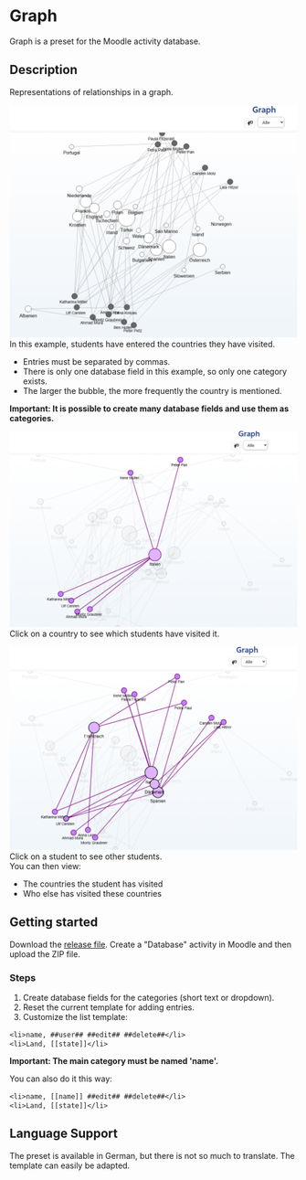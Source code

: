 # Graph

Graph is a preset for the Moodle activity database.

## Description

Representations of relationships in a graph.

![List view of countries visited](./screenshots/listenansicht.png)
In this example, students have entered the countries they have visited.  
- Entries must be separated by commas.  
- There is only one database field in this example, so only one category exists.  
- The larger the bubble, the more frequently the country is mentioned.  

<b>Important: It is possible to create many database fields and use them as categories.</b>

![Country detail view](./screenshots/listenansicht2.png)
Click on a country to see which students have visited it.

![Student detail view](./screenshots/listenansicht3.png)
Click on a student to see other students.  
You can then view:  
- The countries the student has visited  
- Who else has visited these countries

## Getting started

Download the [release file](https://github.com/fdagner/graph__moodle-database-preset/releases). 
Create a "Database" activity in Moodle and then upload the ZIP file.

### Steps

1. Create database fields for the categories (short text or dropdown).
2. Reset the current template for adding entries.
3. Customize the list template:

```
<li>name, ##user## ##edit## ##delete##</li>
<li>Land, [[state]]</li>
```
<b>Important: The main category must be named 'name'.</b>

You can also do it this way:
```
<li>name, [[name]] ##edit## ##delete##</li>
<li>Land, [[state]]</li>
```

## Language Support

The preset is available in German, but there is not so much to translate. The template can easily be adapted.

